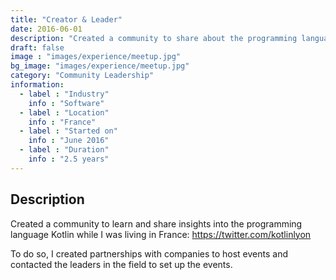 ```yaml
---
title: "Creator & Leader"
date: 2016-06-01
description: "Created a community to share about the programming language Kotlin"
draft: false
image : "images/experience/meetup.jpg"
bg_image: "images/experience/meetup.jpg"
category: "Community Leadership"
information:
  - label : "Industry"
    info : "Software"  
  - label : "Location"
    info : "France"
  - label : "Started on"
    info : "June 2016"
  - label : "Duration"
    info : "2.5 years"
---
```


## Description

Created a community to learn and share insights into the programming language Kotlin while I was living in France:
https://twitter.com/kotlinlyon

To do so, I created partnerships with companies to host events and contacted the leaders in the field to set up the events.
